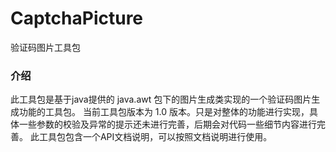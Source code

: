 # CaptchaPicture
验证码图片工具包

### 介绍
此工具包是基于java提供的 java.awt 包下的图片生成类实现的一个验证码图片生成功能的工具包。 
当前工具包版本为 1.0 版本。只是对整体的功能进行实现，具体一些参数的校验及异常的提示还未进行完善，后期会对代码一些细节内容进行完善。 
此工具包包含一个API文档说明，可以按照文档说明进行使用。
